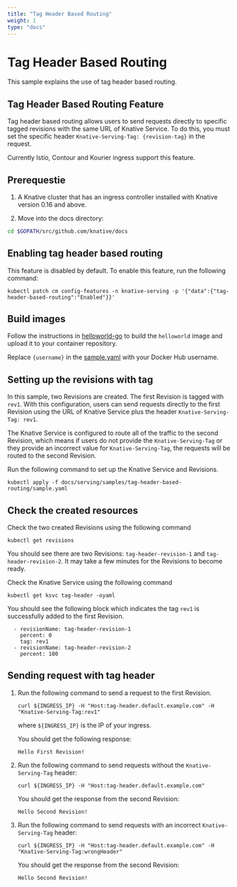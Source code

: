 ```yaml
---
title: "Tag Header Based Routing"
weight: 1
type: "docs"
---
```


# Tag Header Based Routing

This sample explains the use of tag header based routing.

## Tag Header Based Routing Feature

Tag header based routing allows users to send requests directly to specific tagged revisions with
the same URL of Knative Service. To do this, you must set the specific header `Knative-Serving-Tag:
{revision-tag}` in the request.

Currently Istio, Contour and Kourier ingress support this feature.

## Prerequestie

1. A Knative cluster that has an ingress controller installed
with Knative version 0.16 and above.

1. Move into the docs directory:

```bash
cd $GOPATH/src/github.com/knative/docs
```

## Enabling tag header based routing

This feature is disabled by default. To enable this feature, run the following command:

```
kubectl patch cm config-features -n knative-serving -p '{"data":{"tag-header-based-routing":"Enabled"}}'
```

## Build images

Follow the instructions in [helloworld-go](../hello-world/helloworld-go) to build the `helloworld` image and upload it
to your container repository.

Replace `{username}` in the [sample.yaml](./sample.yaml) with your Docker Hub username.

## Setting up the revisions with tag

In this sample, two Revisions are created. The first Revision is tagged with `rev1`.
With this configuration, users can send requests directly to the first Revision
using the URL of Knative Service plus the header `Knative-Serving-Tag: rev1`.

The Knative Service is configured to route all of the traffic to the second Revision, which means if users do not
provide the `Knative-Serving-Tag` or they provide an incorrect value for `Knative-Serving-Tag`, the requests will be
routed to the second Revision.

Run the following command to set up the Knative Service and Revisions.

```
kubectl apply -f docs/serving/samples/tag-header-based-routing/sample.yaml
```

## Check the created resources

Check the two created Revisions using the following command
```
kubectl get revisions
```

You should see there are two Revisions: `tag-header-revision-1` and `tag-header-revision-2`. It may take a few minutes
for the Revisions to become ready.


Check the Knative Service using the following command

```
kubectl get ksvc tag-header -oyaml
```

You should see the following block which indicates the tag `rev1` is successfully added to the first Revision.

```
  - revisionName: tag-header-revision-1
    percent: 0
    tag: rev1
  - revisionName: tag-header-revision-2
    percent: 100
```


## Sending request with tag header

1.  Run the following command to send a request to the first Revision.

    ```
    curl ${INGRESS_IP} -H "Host:tag-header.default.example.com" -H "Knative-Serving-Tag:rev1"
    ```
    where `${INGRESS_IP}` is the IP of your ingress.

    You should get the following response:

    ```
    Hello First Revision!
    ```

1.  Run the following command to send requests without the `Knative-Serving-Tag` header:

    ```
    curl ${INGRESS_IP} -H "Host:tag-header.default.example.com"
    ```

    You should get the response from the second Revision:

    ```
    Hello Second Revision!
    ```

1.  Run the following command to send requests with an incorrect `Knative-Serving-Tag` header:

    ```
    curl ${INGRESS_IP} -H "Host:tag-header.default.example.com" -H "Knative-Serving-Tag:wrongHeader"
    ```

    You should get the response from the second Revision:

    ```
    Hello Second Revision!
    ```
